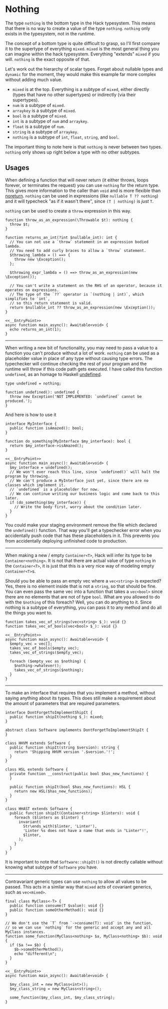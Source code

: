 # Nothing

The type `nothing` is the bottom type in the Hack typesystem. This means that there is no way to create a value of the type `nothing`. `nothing` only exists in the typesystem, not in the runtime.

The concept of a bottom type is quite difficult to grasp, so I'll first compare it to the supertype of everything `mixed`. `mixed` is the most general thing you can imagine within the hack typesystem. Everything "extends" `mixed` if you will. `nothing` is the exact opposite of that.

Let's work out the hierarchy of scalar types. Forget about nullable types and `dynamic` for the moment, they would make this example far more complex without adding much value.

 - `mixed` is at the top. Everything is a subtype of `mixed`, either directly (types that have no other supertypes) or indirectly (via their supertypes).
 - `num` is a subtype of `mixed`.
 - `arraykey` is a subtype of `mixed`.
 - `bool` is a subtype of `mixed`.
 - `int` is a subtype of `num` and `arraykey`.
 - `float` is a subtype of `num`.
 - `string` is a subtype of `arraykey`.
 - `nothing` is a subtype of `int`, `float`, `string`, and `bool`.

The important thing to note here is that `nothing` is never between two types. `nothing` only shows up right below a type with no other subtypes.

## Usages

When defining a function that will never return (it either throws, loops forever, or terminates the request) you can use `nothing` for the return type. This gives more information to the caller than `void` and is more flexible than [noreturn](/docs/hack/built-in-types/noreturn). `nothing` can be used in expressions (like `nullable T ?? nothing`) and it will typecheck "as if it wasn't there", since `(T | nothing)` is _just_ `T`.

`nothing` can be used to create a `throw` expression in this way.

```hack
function throw_as_an_expression(\Throwable $t): nothing {
  throw $t;
}

function returns_an_int(?int $nullable_int): int {
  // You can not use a `throw` statement in an expression bodied lambda.
  // You need to add curly braces to allow a `throw` statement.
  $throwing_lambda = () ==> {
    throw new \Exception();
  };

  $throwing_expr_lambda = () ==> throw_as_an_expression(new \Exception());

  // You can't write a statement on the RHS of an operator, because it operates on expressions.
  // The type of the `??` operator is `(nothing | int)`, which simplifies to `int`,
  // so this return statement is valid.
  return $nullable_int ?? throw_as_an_expression(new \Exception());
}

<<__EntryPoint>>
async function main_async(): Awaitable<void> {
  echo returns_an_int(1);
}
```

<hr />

When writing a new bit of functionality, you may need to pass a value to a function you can't produce without a lot of work. `nothing` can be used as a placeholder value in place of any type without causing type errors. The typechecker will continue checking the rest of your program and the runtime will throw if this code path gets executed. I have called this function `undefined`, as an homage to Haskell [undefined](https://wiki.haskell.org/Undefined).

```hack file:undefined.hack
type undefined = nothing;

function undefined(): undefined {
  throw new Exception('NOT IMPLEMENTED: `undefined` cannot be produced.');
}
```

And here is how to use it

```hack file:undefined.hack
interface MyInterface {
  public function isAmazed(): bool;
}

function do_something(MyInterface $my_interface): bool {
  return $my_interface->isAmazed();
}

<<__EntryPoint>>
async function main_async(): Awaitable<void> {
  $my_interface = undefined();
  // We won't ever reach this line, since `undefined()` will halt the program by throwing.
  // We can't produce a MyInterface just yet, since there are no classes which implement it.
  // `undefined` is a placeholder for now.
  // We can continue writing our business logic and come back to this later.
  if (do_something($my_interface)) {
    // Write the body first, worry about the condition later.
  }
}
```

You could make your staging environment remove the file which declared the `undefined()` function. That way you'll get a typechecker error when you accidentally push code that has these placeholders in it. This prevents you from accidentally deploying unfinished code to production.

<hr />

When making a new / empty `Container<T>`, Hack will infer its type to be `Container<nothing>`. It is not that there are actual value of type `nothing` in the `Container<T>`, it is just that this is a very nice way of modeling empty `Container<T>`s.

Should you be able to pass an empty vec where a `vec<string>` is expected? Yes, there is no element inside that is not a `string`, so that should be fine. You can even pass the same vec into a function that takes a `vec<bool>` since there are no elements that are not of type `bool`. What are you allowed to do with the `$nothing` of this foreach? Well, you can do anything to it. Since nothing is a subtype of everything, you can pass it to any method and do all the things you want to.

```hack
function takes_vec_of_strings(vec<string> $_): void {}
function takes_vec_of_bools(vec<bool> $_): void {}

<<__EntryPoint>>
async function main_async(): Awaitable<void> {
  $empty_vec = vec[];
  takes_vec_of_bools($empty_vec);
  takes_vec_of_strings($empty_vec);

  foreach ($empty_vec as $nothing) {
    $nothing->whatever();
    takes_vec_of_strings($nothing);
  }
}
```

<hr />

To make an interface that requires that you implement a method, without saying anything about its types. This does still make a requirement about the amount of parameters that are required parameters.

```hack
interface DontForgetToImplementShipIt {
  public function shipIt(nothing $_): mixed;
}

abstract class Software implements DontForgetToImplementShipIt {
}

class HHVM extends Software {
  public function shipIt(string $version): string {
    return 'Shipping HHVM version '.$version.'!';
  }
}

class HSL extends Software {
  private function __construct(public bool $has_new_functions) {
  }

  public function shipIt(bool $has_new_functions): HSL {
    return new HSL($has_new_functions);
  }
}

class HHAST extends Software {
  public function shipIt(Container<string> $linters): void {
    foreach ($linters as $linter) {
      invariant(
        Str\ends_with($linter, 'Linter'),
        'Linter %s does not have a name that ends in "Linter"!',
        $linter,
      );
    }
  }
}
```

It is important to note that `Software::shipIt()` is not directly callable without knowing what subtype of `Software` you have.

<hr />

Contravariant generic types can use `nothing` to allow all values to be passed. This acts in a similar way that `mixed` acts of covariant generics, such as `vec<mixed>`.

```hack
final class MyClass<-T> {
  public function consume(T $value): void {}
  public function someOtherMethod(): void {}
}

// We don't use the `T` from `->consume(T): void` in the function,
// so we can use `nothing` for the generic and accept any and all MyClass instances.
function some_function(MyClass<nothing> $a, MyClass<nothing> $b): void {
  if ($a !== $b) {
    $b->someOtherMethod();
    echo "different\n";
  }
}

<<__EntryPoint>>
async function main_async(): Awaitable<void> {

  $my_class_int = new MyClass<int>();
  $my_class_string = new MyClass<string>();

  some_function($my_class_int, $my_class_string);
}
```
